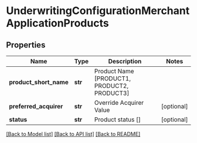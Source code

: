 # UnderwritingConfigurationMerchantApplicationProducts

## Properties
Name | Type | Description | Notes
------------ | ------------- | ------------- | -------------
**product_short_name** | **str** | Product Name [PRODUCT1, PRODUCT2, PRODUCT3]  | 
**preferred_acquirer** | **str** | Override Acquirer Value | [optional] 
**status** | **str** | Product status []  | [optional] 

[[Back to Model list]](../README.md#documentation-for-models) [[Back to API list]](../README.md#documentation-for-api-endpoints) [[Back to README]](../README.md)


